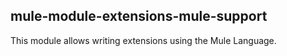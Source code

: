 mule-module-extensions-mule-support
-------------------------

This module allows writing extensions using the Mule Language. 

